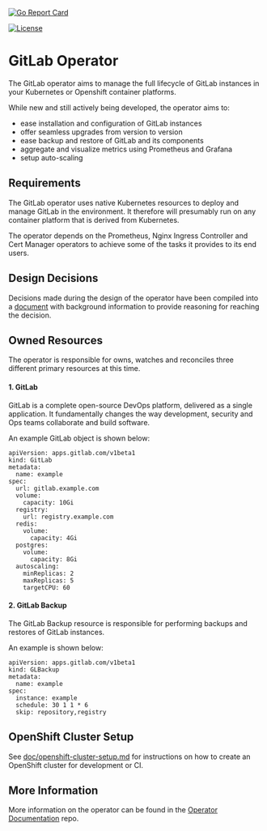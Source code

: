 [![Go Report Card](https://goreportcard.com/badge/gitlab.com/gitlab-org/gl-openshift/gitlab-operator "Go Report Card")](https://goreportcard.com/report/gitlab.com/gitlab-org/gl-openshift/gitlab-operator)

[![License](https://img.shields.io/badge/License-Apache%202.0-blue.svg)](https://opensource.org/licenses/Apache-2.0)

# GitLab Operator

The GitLab operator aims to manage the full lifecycle of GitLab instances in your Kubernetes or Openshift container platforms.

While new and still actively being developed, the operator aims to:

- ease installation and configuration of GitLab instances
- offer seamless upgrades from version to version
- ease backup and restore of GitLab and its components
- aggregate and visualize metrics using Prometheus and Grafana
- setup auto-scaling

## Requirements
The GitLab operator uses native Kubernetes resources to deploy and manage GitLab in the environment. It therefore will presumably run on any container platform that is derived from Kubernetes.

The operator depends on the Prometheus, Nginx Ingress Controller and Cert Manager operators to achieve some of the tasks it provides to its end users.

## Design Decisions

Decisions made during the design of the operator have been compiled into a
[document](doc/design-decisions.md) with background information to provide
reasoning for reaching the decision.

## Owned Resources

The operator is responsible for owns, watches and reconciles three different primary resources at this time.

#### 1. GitLab
GitLab is a complete open-source DevOps platform, delivered as a single application. It fundamentally changes the way development, security and Ops teams collaborate and build software.

An example GitLab object is shown below:

```
apiVersion: apps.gitlab.com/v1beta1
kind: GitLab
metadata:
  name: example
spec:
  url: gitlab.example.com
  volume:
    capacity: 10Gi
  registry:
    url: registry.example.com
  redis:
    volume:
      capacity: 4Gi
  postgres:
    volume:
      capacity: 8Gi
  autoscaling:
    minReplicas: 2
    maxReplicas: 5
    targetCPU: 60
```

#### 2. GitLab Backup
The GitLab Backup resource is responsible for performing backups and restores of GitLab instances.

An example is shown below:

```
apiVersion: apps.gitlab.com/v1beta1
kind: GLBackup
metadata:
  name: example
spec:
  instance: example
  schedule: 30 1 1 * 6
  skip: repository,registry
```

## OpenShift Cluster Setup

See [doc/openshift-cluster-setup.md](doc/openshift-cluster-setup.md) for instructions on how to create an OpenShift cluster for development or CI.

## More Information

More information on the operator can be found in the [Operator Documentation](https://gitlab.com/gitlab-org/gl-openshift/documentation) repo.
